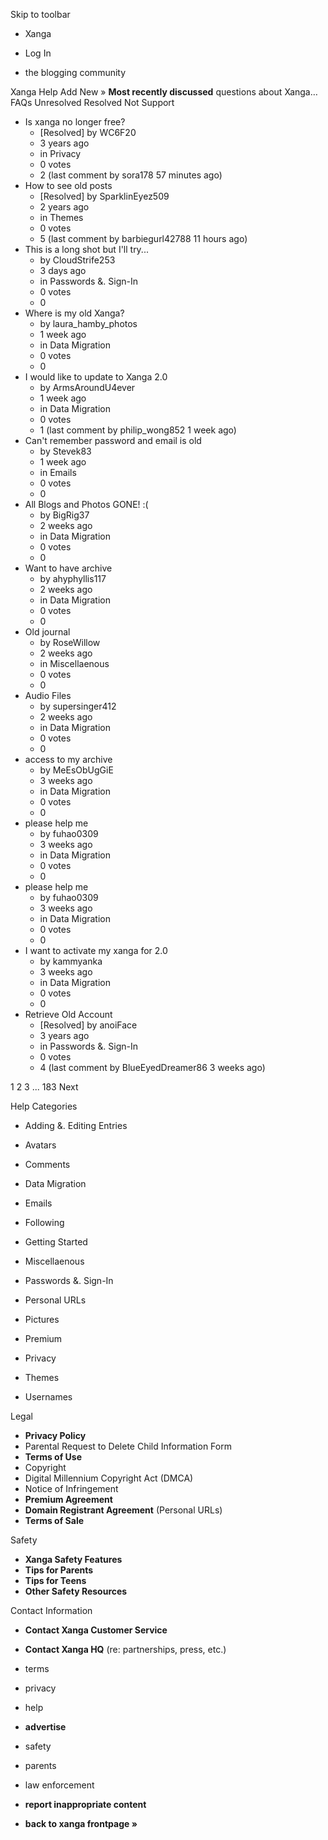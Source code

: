 Skip to toolbar

*   Xanga

*   Log In

*   the blogging community

Xanga Help Add New » **Most recently discussed** questions about Xanga… FAQs Unresolved Resolved Not Support

*   Is xanga no longer free?
    *   \[Resolved\] by WC6F20
    *   3 years ago
    *   in Privacy
    *   0 votes
    *   2 (last comment by sora178 57 minutes ago)
*   How to see old posts
    *   \[Resolved\] by SparklinEyez509
    *   2 years ago
    *   in Themes
    *   0 votes
    *   5 (last comment by barbiegurl42788 11 hours ago)
*   This is a long shot but I'll try...
    *   by CloudStrife253
    *   3 days ago
    *   in Passwords &. Sign-In
    *   0 votes
    *   0
*   Where is my old Xanga?
    *   by laura\_hamby\_photos
    *   1 week ago
    *   in Data Migration
    *   0 votes
    *   0
*   I would like to update to Xanga 2.0
    *   by ArmsAroundU4ever
    *   1 week ago
    *   in Data Migration
    *   0 votes
    *   1 (last comment by philip\_wong852 1 week ago)
*   Can't remember password and email is old
    *   by Stevek83
    *   1 week ago
    *   in Emails
    *   0 votes
    *   0
*   All Blogs and Photos GONE! :(
    *   by BigRig37
    *   2 weeks ago
    *   in Data Migration
    *   0 votes
    *   0
*   Want to have archive
    *   by ahyphyllis117
    *   2 weeks ago
    *   in Data Migration
    *   0 votes
    *   0
*   Old journal
    *   by RoseWillow
    *   2 weeks ago
    *   in Miscellaenous
    *   0 votes
    *   0
*   Audio Files
    *   by supersinger412
    *   2 weeks ago
    *   in Data Migration
    *   0 votes
    *   0
*   access to my archive
    *   by MeEsObUgGiE
    *   3 weeks ago
    *   in Data Migration
    *   0 votes
    *   0
*   please help me
    *   by fuhao0309
    *   3 weeks ago
    *   in Data Migration
    *   0 votes
    *   0
*   please help me
    *   by fuhao0309
    *   3 weeks ago
    *   in Data Migration
    *   0 votes
    *   0
*   I want to activate my xanga for 2.0
    *   by kammyanka
    *   3 weeks ago
    *   in Data Migration
    *   0 votes
    *   0
*   Retrieve Old Account
    *   \[Resolved\] by anoiFace
    *   3 years ago
    *   in Passwords &. Sign-In
    *   0 votes
    *   4 (last comment by BlueEyedDreamer86 3 weeks ago)

1 2 3 ... 183 Next

Help Categories

*   Adding &. Editing Entries
*   Avatars
*   Comments
*   Data Migration
*   Emails
*   Following
*   Getting Started
*   Miscellaenous

*   Passwords &. Sign-In
*   Personal URLs
*   Pictures
*   Premium
*   Privacy
*   Themes
*   Usernames

Legal

*   **Privacy Policy**
*   Parental Request to Delete Child Information Form
*   **Terms of Use**
*   Copyright
*   Digital Millennium Copyright Act (DMCA)
*   Notice of Infringement
*   **Premium Agreement**
*   **Domain Registrant Agreement** (Personal URLs)
*   **Terms of Sale**

Safety

*   **Xanga Safety Features**
*   **Tips for Parents**
*   **Tips for Teens**
*   **Other Safety Resources**

Contact Information

*   **Contact Xanga Customer Service**
*   **Contact Xanga HQ** (re: partnerships, press, etc.)

*   terms
*   privacy
*   help
*   **advertise**

*   safety
*   parents
*   law enforcement
*   **report inappropriate content**

*   **back to xanga frontpage »**